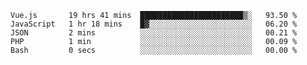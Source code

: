 <!--START_SECTION:waka-->

```text
Vue.js       19 hrs 41 mins  ███████████████████████▒░   93.50 %
JavaScript   1 hr 18 mins    █▓░░░░░░░░░░░░░░░░░░░░░░░   06.20 %
JSON         2 mins          ░░░░░░░░░░░░░░░░░░░░░░░░░   00.21 %
PHP          1 min           ░░░░░░░░░░░░░░░░░░░░░░░░░   00.09 %
Bash         0 secs          ░░░░░░░░░░░░░░░░░░░░░░░░░   00.00 %
```

<!--END_SECTION:waka-->

